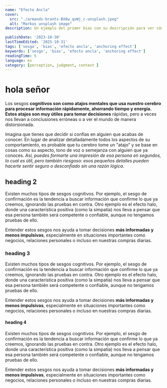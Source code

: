 ```yaml
---
name: "Efecto Ancla"
cover: 
  src: "./armands-brants-BX8w_quWj_c-unsplash.jpeg"
  alt: "Markus unsplash image"
description: Un ejemplo del primer bias con su descripción para ver cómo queda y un pooc mas por si acaso

publishDate: '2023-10-30'
lastTimeEdited: '2025-10-31'
tags: ['sesgo', 'bias', 'efecto ancla', 'anchoring effect']
keywords: ['sesgo', 'bias', 'efecto ancla', 'anchoring effect']
readingTime: 5
language: es
category: [perception, judgment, context ]
---
```


# hola señor

Los sesgos **cognitivos son como atajos mentales que usa nuestro cerebro para procesar información rápidamente, ahorrando tiempo y energía. Estos atajos son muy útiles para tomar decisiones** rápidas, pero a veces nos llevan a conclusiones erróneas o a ver el mundo de manera distorsionada.

Imagina que tienes que decidir si confías en alguien que acabas de conocer. En lugar de analizar detalladamente todos los aspectos de su comportamiento, es probable que tu cerebro tome un "atajo" y se base en cosas como su aspecto, tono de voz o semejanza con alguien que ya conoces. _Así, puedes formarte una impresión de esa persona en segundos, lo cual es útil, pero también riesgoso: esos pequeños detalles pueden hacerte sentir seguro o desconfiado sin una razón lógica_.

## heading 2

Existen muchos tipos de sesgos cognitivos. Por ejemplo, el sesgo de confirmación es la tendencia a buscar información que confirme lo que ya creemos, ignorando las pruebas en contra. Otro ejemplo es el efecto halo, donde una característica positiva (como la simpatía) nos lleva a pensar que esa persona también será competente o confiable, aunque no tengamos pruebas de ello.

Entender estos sesgos nos ayuda a tomar decisiones **más informadas y menos impulsivas**, especialmente en situaciones importantes como negocios, relaciones personales o incluso en nuestras compras diarias.

### heading 3

Existen muchos tipos de sesgos cognitivos. Por ejemplo, el sesgo de confirmación es la tendencia a buscar información que confirme lo que ya creemos, ignorando las pruebas en contra. Otro ejemplo es el efecto halo, donde una característica positiva (como la simpatía) nos lleva a pensar que esa persona también será competente o confiable, aunque no tengamos pruebas de ello.

Entender estos sesgos nos ayuda a tomar decisiones **más informadas y menos impulsivas**, especialmente en situaciones importantes como negocios, relaciones personales o incluso en nuestras compras diarias.

#### heading 4

Existen muchos tipos de sesgos cognitivos. Por ejemplo, el sesgo de confirmación es la tendencia a buscar información que confirme lo que ya creemos, ignorando las pruebas en contra. Otro ejemplo es el efecto halo, donde una característica positiva (como la simpatía) nos lleva a pensar que esa persona también será competente o confiable, aunque no tengamos pruebas de ello.

Entender estos sesgos nos ayuda a tomar decisiones **más informadas y menos impulsivas**, especialmente en situaciones importantes como negocios, relaciones personales o incluso en nuestras compras diarias.
